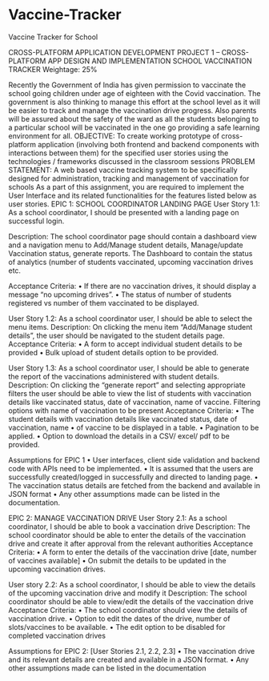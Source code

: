 # Vaccine-Tracker
Vaccine Tracker for School

CROSS-PLATFORM APPLICATION DEVELOPMENT
PROJECT 1 – CROSS-PLATFORM APP DESIGN AND IMPLEMENTATION 
SCHOOL VACCINATION TRACKER
Weightage: 25%

Recently the Government of India has given permission to vaccinate the school going children under age of eighteen with the Covid vaccination. The government is also thinking to manage this effort at the school level as it will be easier to track and manage the vaccination drive progress. Also parents will be assured about the safety of the ward as all the students belonging to a particular school will be vaccinated in the one go providing a safe learning environment for all. 
OBJECTIVE: 
To create working prototype of cross-platform application (involving both frontend and backend components with interactions between them) for the specified user stories using the technologies / frameworks discussed in the classroom sessions
PROBLEM STATEMENT: 
A web based vaccine tracking system to be specifically designed for administration, tracking and management of vaccination for schools
As a part of this assignment, you are required to implement the User Interface and its related functionalities for the features listed below as user stories. 
EPIC 1: SCHOOL COORDINATOR LANDING PAGE
User Story 1.1: 
As a school coordinator, I should be presented with a landing page on successful login.

Description: The school coordinator page should contain a dashboard view and a navigation
menu to Add/Manage student details, Manage/update Vaccination status, generate reports.
The Dashboard to contain the status of analytics (number of students vaccinated, upcoming
vaccination drives etc.

Acceptance Criteria:
•	If there are no vaccination drives, it should display a message “no upcoming drives”.
•	The status of number of students registered vs number of them vaccinated to be displayed.

User Story 1.2: 
As a school coordinator user, I should be able to select the menu items.
Description: On clicking the menu item “Add/Manage student details”, the user should be
navigated to the student details page.
Acceptance Criteria:
•	A form to accept individual student details to be provided 
•	Bulk upload of student details option to be provided. 

User Story 1.3: 
As a school coordinator user, I should be able to generate the report of the vaccinations
administered with student details.
Description: On clicking the “generate report” and selecting appropriate filters the user should
be able to view the list of students with vaccination details like vaccinated status, date of
vaccination, name of vaccine. Filtering options with name of vaccination to be present
Acceptance Criteria:
•	The student details with vaccination details like vaccinated status, date of vaccination, name
•	of vaccine to be displayed in a table. 
•	Pagination to be applied. 
•	Option to download the details in a CSV/ excel/ pdf to be provided.

Assumptions for EPIC 1
•	User interfaces, client side validation and backend code with APIs need to be implemented.
•	It is assumed that the users are successfully created/logged in successfully and directed to landing page.
•	The vaccination status details are fetched from the backend and available in JSON format
•	Any other assumptions made can be listed in the documentation.

EPIC 2: MANAGE VACCINATION DRIVE
User Story 2.1: 
As a school coordinator, I should be able to book a vaccination drive
Description: The school coordinator should be able to enter the details of the vaccination drive
and create it after approval from the relevant authorities
Acceptance Criteria:
•	A form to enter the details of the vaccination drive [date, number of vaccines available]
•	On submit the details to be updated in the upcoming vaccination drives.

User story 2.2: 
As a school coordinator, I should be able to view the details of the upcoming vaccination drive and modify it
Description: The school coordinator should be able to view/edit the details of the vaccination drive
Acceptance Criteria: 
•	The school coordinator should view the details of vaccination drive. 
•	Option to edit the dates of the drive, number of slots/vaccines to be available.
•	The edit option to be disabled for completed vaccination drives

Assumptions for EPIC 2: [User Stories 2.1, 2.2, 2.3]
•	The vaccination drive and its relevant details are created and available in a JSON format.
•	Any other assumptions made can be listed in the documentation



